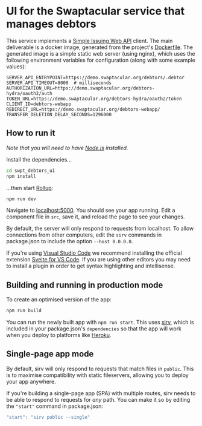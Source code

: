 # UI for the Swaptacular service that manages debtors

This service implements a [Simple Issuing Web
API](https://epandurski.github.io/swaptacular/swpt_debtors/redoc.html)
client. The main deliverable is a docker image, generated from the
project's
[Dockerfile](https://github.com/epandurski/swpt_debtors_ui/blob/master/Dockerfile).
The generated image is a simple static web server (using nginx), which
uses the following environment variables for configuration (along with
some example values):

```
SERVER_API_ENTRYPOINT=https://demo.swaptacular.org/debtors/.debtor
SERVER_API_TIMEOUT=8000  # milliseconds
AUTHORIZATION_URL=https://demo.swaptacular.org/debtors-hydra/oauth2/auth
TOKEN_URL=https://demo.swaptacular.org/debtors-hydra/oauth2/token
CLIENT_ID=debtors-webapp
REDIRECT_URL=https://demo.swaptacular.org/debtors-webapp/
TRANSFER_DELETION_DELAY_SECONDS=1296000
```

## How to run it

*Note that you will need to have [Node.js](https://nodejs.org)
installed.*

Install the dependencies...

```bash
cd swpt_debtors_ui
npm install
```

...then start [Rollup](https://rollupjs.org):

```bash
npm run dev
```

Navigate to [localhost:5000](http://localhost:5000). You should see
your app running. Edit a component file in `src`, save it, and reload
the page to see your changes.

By default, the server will only respond to requests from
localhost. To allow connections from other computers, edit the `sirv`
commands in package.json to include the option `--host 0.0.0.0`.

If you're using [Visual Studio Code](https://code.visualstudio.com/)
we recommend installing the official extension [Svelte for VS
Code](https://marketplace.visualstudio.com/items?itemName=svelte.svelte-vscode). If
you are using other editors you may need to install a plugin in order
to get syntax highlighting and intellisense.

## Building and running in production mode

To create an optimised version of the app:

```bash
npm run build
```

You can run the newly built app with `npm run start`. This uses
[sirv](https://github.com/lukeed/sirv), which is included in your
package.json's `dependencies` so that the app will work when you
deploy to platforms like [Heroku](https://heroku.com).


## Single-page app mode

By default, sirv will only respond to requests that match files in
`public`. This is to maximise compatibility with static fileservers,
allowing you to deploy your app anywhere.

If you're building a single-page app (SPA) with multiple routes, sirv
needs to be able to respond to requests for *any* path. You can make
it so by editing the `"start"` command in package.json:

```js
"start": "sirv public --single"
```
